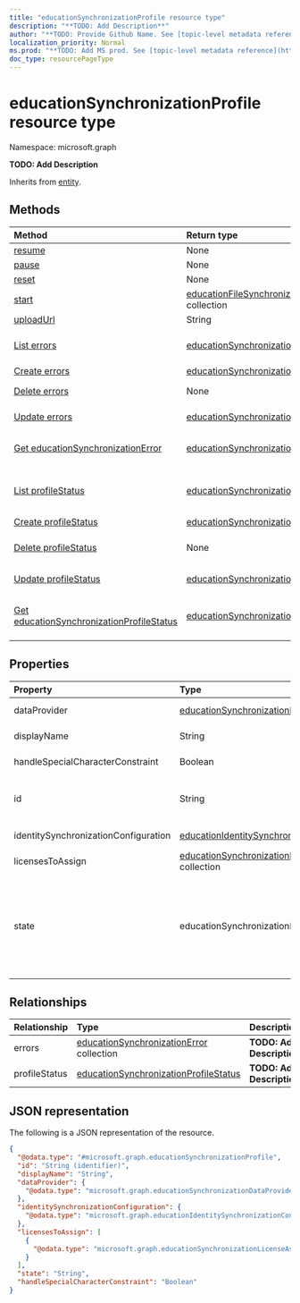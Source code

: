 ```yaml
---
title: "educationSynchronizationProfile resource type"
description: "**TODO: Add Description**"
author: "**TODO: Provide Github Name. See [topic-level metadata reference](https://msgo.azurewebsites.net/add/document/guidelines/metadata.html#topic-level-metadata)**"
localization_priority: Normal
ms.prod: "**TODO: Add MS prod. See [topic-level metadata reference](https://msgo.azurewebsites.net/add/document/guidelines/metadata.html#topic-level-metadata)**"
doc_type: resourcePageType
---
```


# educationSynchronizationProfile resource type


Namespace: microsoft.graph

**TODO: Add Description**


Inherits from [entity](../resources/entity.md).

## Methods
|Method|Return type|Description|
|:---|:---|:---|
|[resume](../api/educationsynchronizationprofile-resume.md)|None|**TODO: Add Description**|
|[pause](../api/educationsynchronizationprofile-pause.md)|None|**TODO: Add Description**|
|[reset](../api/educationsynchronizationprofile-reset.md)|None|**TODO: Add Description**|
|[start](../api/educationsynchronizationprofile-start.md)|[educationFileSynchronizationVerificationMessage](../resources/educationfilesynchronizationverificationmessage.md) collection|**TODO: Add Description**|
|[uploadUrl](../api/educationsynchronizationprofile-uploadurl.md)|String|**TODO: Add Description**|
|[List errors](../api/educationsynchronizationprofile-list-errors.md)|[educationSynchronizationError](../resources/educationsynchronizationerror.md) collection|Get the educationSynchronizationErrors from the errors navigation property.|
|[Create errors](../api/educationsynchronizationprofile-post-errors.md)|[educationSynchronizationError](../resources/educationsynchronizationerror.md)|Create a new errors object.|
|[Delete errors](../api/educationsynchronizationprofile-delete-errors.md)|None|Delete an [educationSynchronizationError](../resources/educationsynchronizationerror.md) object.|
|[Update errors](../api/educationsynchronizationprofile-update-errors.md)|[educationSynchronizationError](../resources/educationsynchronizationerror.md)|Update the properties of an errors object.|
|[Get educationSynchronizationError](../api/educationsynchronizationerror-get.md)|[educationSynchronizationError](../resources/educationsynchronizationerror.md)|Read the properties and relationships of an [educationSynchronizationError](../resources/educationsynchronizationerror.md) object.|
|[List profileStatus](../api/educationsynchronizationprofile-list-profilestatus.md)|[educationSynchronizationProfileStatus](../resources/educationsynchronizationprofilestatus.md) collection|Get the educationSynchronizationProfileStatus from the profileStatus navigation property.|
|[Create profileStatus](../api/educationsynchronizationprofile-post-profilestatus.md)|[educationSynchronizationProfileStatus](../resources/educationsynchronizationprofilestatus.md)|Create a new profileStatus object.|
|[Delete profileStatus](../api/educationsynchronizationprofile-delete-profilestatus.md)|None|Delete a [educationSynchronizationProfileStatus](../resources/educationsynchronizationprofilestatus.md) object.|
|[Update profileStatus](../api/educationsynchronizationprofile-update-profilestatus.md)|[educationSynchronizationProfileStatus](../resources/educationsynchronizationprofilestatus.md)|Update the properties of a profileStatus object.|
|[Get educationSynchronizationProfileStatus](../api/educationsynchronizationprofilestatus-get.md)|[educationSynchronizationProfileStatus](../resources/educationsynchronizationprofilestatus.md)|Read the properties and relationships of an [educationSynchronizationProfileStatus](../resources/educationsynchronizationprofilestatus.md) object.|

## Properties
|Property|Type|Description|
|:---|:---|:---|
|dataProvider|[educationSynchronizationDataProvider](../resources/educationsynchronizationdataprovider.md)|**TODO: Add Description**|
|displayName|String|**TODO: Add Description**|
|handleSpecialCharacterConstraint|Boolean|**TODO: Add Description**|
|id|String|**TODO: Add Description** Inherited from [entity](../resources/entity.md)|
|identitySynchronizationConfiguration|[educationIdentitySynchronizationConfiguration](../resources/educationidentitysynchronizationconfiguration.md)|**TODO: Add Description**|
|licensesToAssign|[educationSynchronizationLicenseAssignment](../resources/educationsynchronizationlicenseassignment.md) collection|**TODO: Add Description**|
|state|educationSynchronizationProfileState|**TODO: Add Description**. Possible values are: `deleting`, `deletionFailed`, `provisioningFailed`, `provisioned`, `provisioning`, `unknownFutureValue`.|

## Relationships
|Relationship|Type|Description|
|:---|:---|:---|
|errors|[educationSynchronizationError](../resources/educationsynchronizationerror.md) collection|**TODO: Add Description**|
|profileStatus|[educationSynchronizationProfileStatus](../resources/educationsynchronizationprofilestatus.md)|**TODO: Add Description**|

## JSON representation
The following is a JSON representation of the resource.
<!-- {
  "blockType": "resource",
  "keyProperty": "id",
  "@odata.type": "microsoft.graph.educationSynchronizationProfile",
  "baseType": "microsoft.graph.entity",
  "openType": false
}
-->
``` json
{
  "@odata.type": "#microsoft.graph.educationSynchronizationProfile",
  "id": "String (identifier)",
  "displayName": "String",
  "dataProvider": {
    "@odata.type": "microsoft.graph.educationSynchronizationDataProvider"
  },
  "identitySynchronizationConfiguration": {
    "@odata.type": "microsoft.graph.educationIdentitySynchronizationConfiguration"
  },
  "licensesToAssign": [
    {
      "@odata.type": "microsoft.graph.educationSynchronizationLicenseAssignment"
    }
  ],
  "state": "String",
  "handleSpecialCharacterConstraint": "Boolean"
}
```


